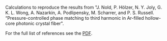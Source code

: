 Calculations to reproduce the results from "J. Nold, P. Hölzer, N. Y. Joly, G. K. L. Wong, A. Nazarkin, A. Podlipensky, M. Scharrer, and P. S. Russell. “Pressure-controlled phase matching to third harmonic in Ar-filled hollow-core photonic crystal fiber".

For the full list of references see the [PDF](article/MPSP_Felix_Wechsler.pdf).
